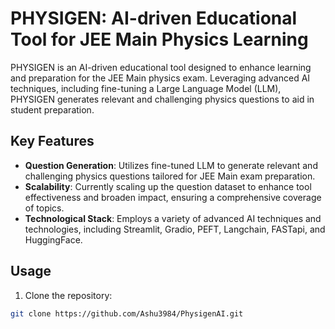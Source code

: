 # PHYSIGEN: AI-driven Educational Tool for JEE Main Physics Learning

PHYSIGEN is an AI-driven educational tool designed to enhance learning and preparation for the JEE Main physics exam. Leveraging advanced AI techniques, including fine-tuning a Large Language Model (LLM), PHYSIGEN generates relevant and challenging physics questions to aid in student preparation.

## Key Features

- **Question Generation**: Utilizes fine-tuned LLM to generate relevant and challenging physics questions tailored for JEE Main exam preparation.
- **Scalability**: Currently scaling up the question dataset to enhance tool effectiveness and broaden impact, ensuring a comprehensive coverage of topics.
- **Technological Stack**: Employs a variety of advanced AI techniques and technologies, including Streamlit, Gradio, PEFT, Langchain, FASTapi, and HuggingFace.

## Usage

1. Clone the repository:

```bash
git clone https://github.com/Ashu3984/PhysigenAI.git


